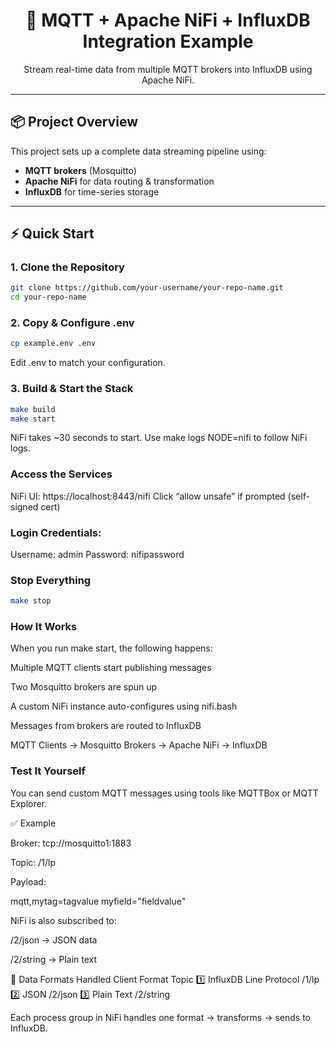 <h1 align="center">🚀 MQTT + Apache NiFi + InfluxDB Integration Example</h1>

<p align="center">Stream real-time data from multiple MQTT brokers into InfluxDB using Apache NiFi.</p>

---

## 📦 Project Overview

This project sets up a complete data streaming pipeline using:

- **MQTT brokers** (Mosquitto)
- **Apache NiFi** for data routing & transformation
- **InfluxDB** for time-series storage

---

## ⚡ Quick Start

### 1. Clone the Repository

```bash
git clone https://github.com/your-username/your-repo-name.git
cd your-repo-name
```
### 2. Copy & Configure .env
```bash
cp example.env .env
```
Edit .env to match your configuration.

### 3. Build & Start the Stack
```bash
make build
make start
```

NiFi takes ~30 seconds to start.
Use make logs NODE=nifi to follow NiFi logs.

### Access the Services

NiFi UI: https://localhost:8443/nifi
Click “allow unsafe” if prompted (self-signed cert)

### Login Credentials:

Username: admin
Password: nifipassword

### Stop Everything
```bash
make stop
```
### How It Works

When you run make start, the following happens:

Multiple MQTT clients start publishing messages

Two Mosquitto brokers are spun up

A custom NiFi instance auto-configures using nifi.bash

Messages from brokers are routed to InfluxDB

MQTT Clients → Mosquitto Brokers → Apache NiFi → InfluxDB

### Test It Yourself

You can send custom MQTT messages using tools like MQTTBox or MQTT Explorer.

✅ Example

Broker: tcp://mosquitto1:1883

Topic: /1/lp

Payload:

mqtt,mytag=tagvalue myfield="fieldvalue"


NiFi is also subscribed to:

/2/json → JSON data

/2/string → Plain text

🧱 Data Formats Handled
Client	Format	Topic
1️⃣	InfluxDB Line Protocol	/1/lp
2️⃣	JSON	/2/json
3️⃣	Plain Text	/2/string

Each process group in NiFi handles one format → transforms → sends to InfluxDB.


